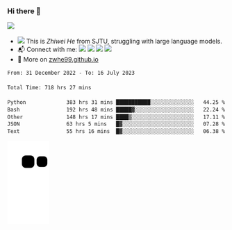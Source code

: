 ### Hi there 👋 

![](https://komarev.com/ghpvc/?username=zwhe99)
- <img src="https://media.giphy.com/media/mcsPU3SkKrYDdW3aAU/giphy.gif" width="20"> This is *Zhiwei He* from SJTU, struggling with large language models.
- :mailbox_with_mail: Connect with me: <a href = "mailto:hezw.tkcw@gmail.com"><img src="https://img.shields.io/badge/-hezw.tkcw@gmail.com-red?style=flat&logo=gmail&logoColor=white" target="_blank"></a> <a href = "mailto:zwhe.cs@sjtu.edu.cn"><img src="https://img.shields.io/badge/-zwhe.cs@sjtu.edu.cn-%23333?style=flat&logo=gmail&logoColor=white" target="_blank"></a> <a href = "https://twitter.com/zwhe99"><img src="https://img.shields.io/badge/-Twitter @zwhe99-%234a99e9?style=flat&logo=twitter&logoColor=white" target="_blank"></a> <a href = "https://www.zhihu.com/people/hbenmazi-8"><img src="https://img.shields.io/badge/-%E7%9F%A5%E4%B9%8E-%232f6be0" target="_blank"></a>
- :blue_book: More on [zwhe99.github.io](https://zwhe99.github.io/)
<!--START_SECTION:waka-->

```txt
From: 31 December 2022 - To: 16 July 2023

Total Time: 718 hrs 27 mins

Python             383 hrs 31 mins ███████████░░░░░░░░░░░░░░   44.25 %
Bash               192 hrs 48 mins █████▓░░░░░░░░░░░░░░░░░░░   22.24 %
Other              148 hrs 17 mins ████▒░░░░░░░░░░░░░░░░░░░░   17.11 %
JSON               63 hrs 5 mins   █▓░░░░░░░░░░░░░░░░░░░░░░░   07.28 %
Text               55 hrs 16 mins  █▓░░░░░░░░░░░░░░░░░░░░░░░   06.38 %
```

<!--END_SECTION:waka-->
![](https://raw.githubusercontent.com/zwhe99/zwhe99/main/assets/github-contribution-grid-snake.svg)
